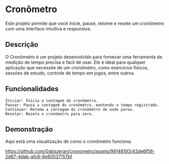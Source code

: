 # Cronômetro

Este projeto permite que você inicie, pause, retome e resete um cronômetro com uma interface intuitiva e responsiva.

## Descrição

O Cronômetro é um projeto desenvolvido para fornecer uma ferramenta de medição de tempo precisa e fácil de usar. 
Ele é ideal para qualquer aplicação que necessite de um cronômetro, como exercícios físicos, sessões de estudo, controle de tempo em jogos, entre outros.

## Funcionalidades

    Iniciar: Inicia a contagem do cronômetro.
    Pausar: Pausa a contagem do cronômetro, mantendo o tempo registrado.
    Continuar: Retoma a contagem do cronômetro de onde parou.
    Resetar: Reseta o cronômetro para zero.

## Demonstração 

Aqui está uma visualização de como o cronômetro funciona:


https://github.com/Gabszeran/cronometro/assets/99148193/43de6f58-2d87-4dab-afc6-6e60537157bf

